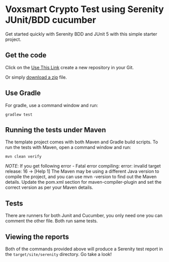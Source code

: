 # Voxsmart Crypto Test using Serenity JUnit/BDD cucumber

Get started quickly with Serenity BDD and JUnit 5 with this simple starter project. 

## Get the code

Click on the [Use This Link](https://github.com/pshivapr/VoxSmart.git) create a new repository in your Git. 

Or simply [download a zip](https://github.com/pshivapr/VoxSmart/archive/master.zip) file.

## Use Gradle

For gradle, use a command window and run:

    gradlew test

## Running the tests under Maven

The template project comes with both Maven and Gradle build scripts. To run the tests with Maven, open a command window and run:

    mvn clean verify

*NOTE*: If you get following error - Fatal error compiling: error: invalid target release: 16 -> [Help 1]
	The Maven may be using a different Java version to compile the project, and you can use mvn -version to find out the Maven details.
	Update the pom.xml section for maven-compiler-plugin and set the correct version as per your Maven details.
	
## Tests

There are runners for both Junit and Cucumber, you only need one you can comment the other file. Both run same tests. 

## Viewing the reports

Both of the commands provided above will produce a Serenity test report in the `target/site/serenity` directory. Go take a look!
